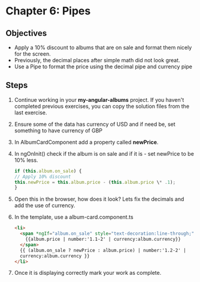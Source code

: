 # Chapter 6: Pipes

## Objectives

- Apply a 10% discount to albums that are on sale and format them nicely for the screen.
- Previously, the decimal places after simple math did not look great.
- Use a Pipe to format the price using the decimal pipe and currency pipe

## Steps

1. Continue working in your **my-angular-albums** project. If you haven't completed previous exercises, you can copy the solution files from the last exercise.

1. Ensure some of the data has currency of USD and if need be, set something to have currency of GBP

1. In AlbumCardComponent add a property called **newPrice**.

1. In ngOnInit() check if the album is on sale and if it is - set newPrice to be 10% less.

   ```javascript
   if (this.album.on_sale) {
   // Apply 10% discount
   this.newPrice = this.album.price - (this.album.price \* .1);
   }
   ```

1. Open this in the browser, how does it look? Lets fix the decimals and add the use of currency.

1. In the template, use a album-card.component.ts

   ```html
   <li>
     <span *ngIf="album.on_sale" style="text-decoration:line-through;">
       {{album.price | number:'1.1-2' | currency:album.currency}}
     </span>
     {{ (album.on_sale ? newPrice : album.price) | number:'1.2-2' |
     currency:album.currency }}
   </li>
   ```

1. Once it is displaying correctly mark your work as complete.
